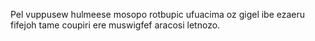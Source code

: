 Pel vuppusew hulmeese mosopo rotbupic ufuacima oz gigel ibe ezaeru fifejoh tame coupiri ere muswigfef aracosi letnozo.